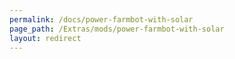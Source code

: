 ```yaml
---
permalink: /docs/power-farmbot-with-solar
page_path: /Extras/mods/power-farmbot-with-solar
layout: redirect
---
```

